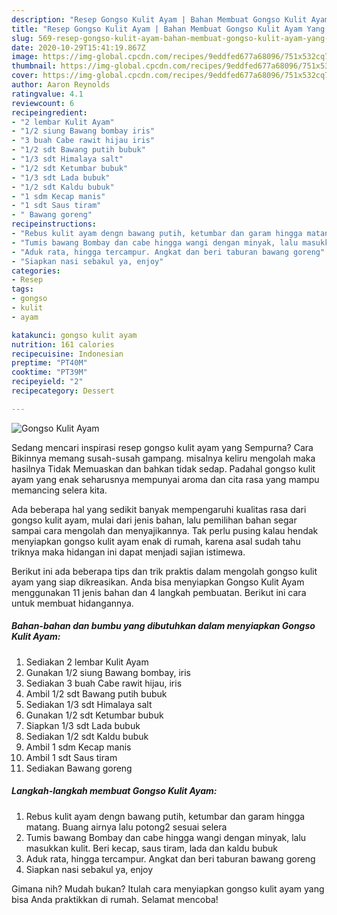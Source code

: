 ```yaml
---
description: "Resep Gongso Kulit Ayam | Bahan Membuat Gongso Kulit Ayam Yang Menggugah Selera"
title: "Resep Gongso Kulit Ayam | Bahan Membuat Gongso Kulit Ayam Yang Menggugah Selera"
slug: 569-resep-gongso-kulit-ayam-bahan-membuat-gongso-kulit-ayam-yang-menggugah-selera
date: 2020-10-29T15:41:19.867Z
image: https://img-global.cpcdn.com/recipes/9eddfed677a68096/751x532cq70/gongso-kulit-ayam-foto-resep-utama.jpg
thumbnail: https://img-global.cpcdn.com/recipes/9eddfed677a68096/751x532cq70/gongso-kulit-ayam-foto-resep-utama.jpg
cover: https://img-global.cpcdn.com/recipes/9eddfed677a68096/751x532cq70/gongso-kulit-ayam-foto-resep-utama.jpg
author: Aaron Reynolds
ratingvalue: 4.1
reviewcount: 6
recipeingredient:
- "2 lembar Kulit Ayam"
- "1/2 siung Bawang bombay iris"
- "3 buah Cabe rawit hijau iris"
- "1/2 sdt Bawang putih bubuk"
- "1/3 sdt Himalaya salt"
- "1/2 sdt Ketumbar bubuk"
- "1/3 sdt Lada bubuk"
- "1/2 sdt Kaldu bubuk"
- "1 sdm Kecap manis"
- "1 sdt Saus tiram"
- " Bawang goreng"
recipeinstructions:
- "Rebus kulit ayam dengn bawang putih, ketumbar dan garam hingga matang. Buang airnya lalu potong2 sesuai selera"
- "Tumis bawang Bombay dan cabe hingga wangi dengan minyak, lalu masukkan kulit. Beri kecap, saus tiram, lada dan kaldu bubuk"
- "Aduk rata, hingga tercampur. Angkat dan beri taburan bawang goreng"
- "Siapkan nasi sebakul ya, enjoy"
categories:
- Resep
tags:
- gongso
- kulit
- ayam

katakunci: gongso kulit ayam 
nutrition: 161 calories
recipecuisine: Indonesian
preptime: "PT40M"
cooktime: "PT39M"
recipeyield: "2"
recipecategory: Dessert

---
```



![Gongso Kulit Ayam](https://img-global.cpcdn.com/recipes/9eddfed677a68096/751x532cq70/gongso-kulit-ayam-foto-resep-utama.jpg)

Sedang mencari inspirasi resep gongso kulit ayam yang Sempurna? Cara Bikinnya memang susah-susah gampang. misalnya keliru mengolah maka hasilnya Tidak Memuaskan dan bahkan tidak sedap. Padahal gongso kulit ayam yang enak seharusnya mempunyai aroma dan cita rasa yang mampu memancing selera kita.



Ada beberapa hal yang sedikit banyak mempengaruhi kualitas rasa dari gongso kulit ayam, mulai dari jenis bahan, lalu pemilihan bahan segar sampai cara mengolah dan menyajikannya. Tak perlu pusing kalau hendak menyiapkan gongso kulit ayam enak di rumah, karena asal sudah tahu triknya maka hidangan ini dapat menjadi sajian istimewa.


Berikut ini ada beberapa tips dan trik praktis dalam mengolah gongso kulit ayam yang siap dikreasikan. Anda bisa menyiapkan Gongso Kulit Ayam menggunakan 11 jenis bahan dan 4 langkah pembuatan. Berikut ini cara untuk membuat hidangannya.

<!--inarticleads1-->

##### Bahan-bahan dan bumbu yang dibutuhkan dalam menyiapkan Gongso Kulit Ayam:

1. Sediakan 2 lembar Kulit Ayam
1. Gunakan 1/2 siung Bawang bombay, iris
1. Sediakan 3 buah Cabe rawit hijau, iris
1. Ambil 1/2 sdt Bawang putih bubuk
1. Sediakan 1/3 sdt Himalaya salt
1. Gunakan 1/2 sdt Ketumbar bubuk
1. Siapkan 1/3 sdt Lada bubuk
1. Sediakan 1/2 sdt Kaldu bubuk
1. Ambil 1 sdm Kecap manis
1. Ambil 1 sdt Saus tiram
1. Sediakan  Bawang goreng




<!--inarticleads2-->

##### Langkah-langkah membuat Gongso Kulit Ayam:

1. Rebus kulit ayam dengn bawang putih, ketumbar dan garam hingga matang. Buang airnya lalu potong2 sesuai selera
1. Tumis bawang Bombay dan cabe hingga wangi dengan minyak, lalu masukkan kulit. Beri kecap, saus tiram, lada dan kaldu bubuk
1. Aduk rata, hingga tercampur. Angkat dan beri taburan bawang goreng
1. Siapkan nasi sebakul ya, enjoy




Gimana nih? Mudah bukan? Itulah cara menyiapkan gongso kulit ayam yang bisa Anda praktikkan di rumah. Selamat mencoba!
